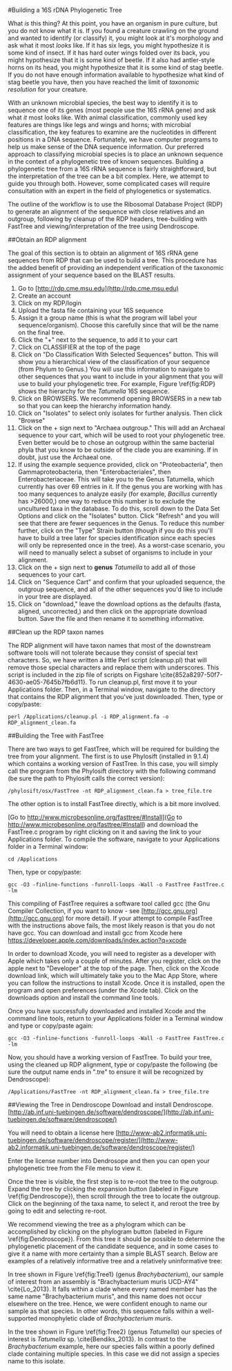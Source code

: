 #Building a 16S rDNA Phylogenetic Tree

What _is_ this thing? At this point, you have an organism in pure culture, but you do not know what it is. If you found a creature crawling on the ground and
wanted to identify (or classify) it, you might look at it's morphology and ask what it most _looks_ like. If it has six legs, you might hypothesize it is some kind of
insect. If it has hard outer wings folded over its back, you might hypothesize that it is some kind of beetle. If it also had antler-style horns on its head, you might
hypothesize that it is some kind of stag beetle. If you do not have enough information available to hypothesize what kind of stag beetle you have, then you have reached the
limit of *taxonomic resolution* for your creature. 

With an unknown microbial species, the best way to identify it is to sequence one of its genes (most people
use the 16S rRNA gene) and ask what _it_ most looks like. With animal classification, commonly used key features are things like legs and wings and horns; with microbial
classification, the key features to examine are the nucleotides in different positions in a DNA sequence. Fortunately, we have computer programs to help us make
sense of the DNA sequence information. Our preferred approach to classifying microbial species is to place an unknown sequence in the context of a
phylogenetic tree of known sequences. Building a phylogenetic tree from a 16S rRNA sequence is fairly straightforward, but the interpretation of the tree can be
a bit complex. Here, we attempt to guide you through both. However, some complicated cases will require consultation with an expert in the field of
phylogenetics or systematics.

The outline of the workflow is to use the Ribosomal Database Project (RDP) to generate an alignment of the sequence with close relatives and an outgroup,
following by cleanup of the RDP headers, tree-building with FastTree and viewing/interpretation of the tree using Dendroscope.

##Obtain an RDP alignment

The goal of this section is to obtain an alignment of 16S rRNA gene sequences from RDP that can be used to build a tree. This procedure has the added benefit of providing an independent verification of the taxonomic assignment of your sequence based on the BLAST results.

1. Go to [http://rdp.cme.msu.edu](http://rdp.cme.msu.edu) 
2. Create an account 
3. Click on my RDP/login 
4. Upload the fasta file containing your 16S sequence 
5. Assign it a group name (this is what the program will label your sequence/organism). Choose this carefully since that will be the name on the final tree. 
6. Click the "+" next to the sequence, to add it to your cart
7. Click on CLASSIFIER at the top of the page
8. Click on "Do Classification With Selected Sequences" button. This will show you a hierarchical view of the classification of your sequence (from Phylum to Genus.) You will use this information to navigate to other sequences that you want to include in your alignment that you will use to build your phylogenetic tree. For example, Figure \ref{fig:RDP} shows the hierarchy for the _Tatumella_ 16S sequence. 
8. Click on BROWSERS. We recommend opening BROWSERS in a new tab so that you can keep the hierarchy information handy.
9. Click on "Isolates" to select only isolates for further analysis.  Then click "Browse"
10. Click on the + sign next to "Archaea outgroup." This will add an Archaeal sequence to your cart, which will be used to root your phylogenetic tree.  Even better would be to chose an outgroup within the same bacterial phyla that you know to be outside of the clade you are examining.  If in doubt, just use the Archaeal one.
11. If using the example sequence provided, click on "Proteobacteria", then Gammaproteobacteria, then "Enterobacteriales", then Enterobacteriaceae. This will take you to the Genus Tatumella, which currently has over 69 entries in it. If the genus you are working with has too many sequences to analyze easily (for example, _Bacillus_ currently has >26000,) one way to reduce this number is to exclude the uncultured taxa in the database. To do this, scroll down to the Data Set Options and click on the "Isolates" button. Click "Refresh" and you will see that there are fewer sequences in the Genus. To reduce this number further, click on the "Type" Strain button (though if you do this you'll have to build a tree later for species identification since each species will only be represented once in the tree). As a worst-case scenario, you will need to manually select a subset of organisms to include in your alignment.
12. Click on the + sign next to **genus** _Tatumella_ to add all of those sequences to your cart.
13. Click on "Sequence Cart" and confirm that your uploaded sequence, the outgroup sequence, and all of the other sequences you'd like to include in your tree are displayed.
14. Click on "download," leave the download options as the defaults (fasta, aligned, uncorrected,) and then click on the appropriate download button. Save the file and then rename it to something informative.

##Clean up the RDP taxon names

The RDP alignment will have taxon names that most of the downstream software tools will not tolerate because they consist of special text characters. So, we have written a little Perl script (cleanup.pl) that will remove those special characters and replace them with underscores. This script is included in the zip file of scripts on Figshare \cite{852a8297-50f7-4630-ae05-7645b7fb6d11}. To run cleanup.pl, first move it to your Applications folder. Then, in a Terminal window, navigate to the directory that contains the RDP alignment that you've just downloaded. Then, type or copy/paste:

    perl /Applications/cleanup.pl -i RDP_alignment.fa -o RDP_alignment_clean.fa

##Building the Tree with FastTree 

There are two ways to get FastTree, which will be required for building the tree from your alignment.  The first is to use Phylosift (installed in 9.1.4) which contains a working version of FastTree.  In this case, you will simply call the program from the Phylosift directory with the following command (be sure the path to Phylosift calls the correct version):

    /phylosift/osx/FastTree -nt RDP_alignment_clean.fa > tree_file.tre


The other option is to install FastTree directly, which is a bit more involved.

[Go to http://www.microbesonline.org/fasttree/#Install](Go to http://www.microbesonline.org/fasttree/#Install)
and download the FastTree.c program by right clicking on it and saving the link to your Applications folder. To compile the software, navigate to your Applications folder in a Terminal window:

    cd /Applications

Then, type or copy/paste:

    gcc -O3 -finline-functions -funroll-loops -Wall -o FastTree FastTree.c -lm

This compiling of FastTree requires a software tool called gcc (the Gnu Compiler Collection, if you want to know - see [http://gcc.gnu.org](http://gcc.gnu.org) for more detail). If your attempt to compile FastTree with the instructions above fails, the most likely reason is that you do not have gcc. You can download and install gcc from Xcode here https://developer.apple.com/downloads/index.action?q=xcode

In order to download Xcode, you will need to register as a developer with Apple which takes only a couple of minutes. After you register, click on the apple next to "Developer" at the top of the page. Then, click on the Xcode download link, which will ultimately take you to the Mac App Store, where you can follow the instructions to install Xcode. Once it is installed, open the program and open preferences (under the Xcode tab). Click on the downloads option and install the command line tools. 

Once you have successfully downloaded and installed Xcode and the command line tools, return to your Applications folder in a Terminal window and type or copy/paste again:

    gcc -O3 -finline-functions -funroll-loops -Wall -o FastTree FastTree.c -lm
    
Now, you should have a working version of FastTree. To build your tree, using the cleaned up RDP alignment, type or copy/paste the following (be sure the output name ends in ".tre" to ensure it will be recognized by Dendroscope):

    /Applications/FastTree -nt RDP_alignment_clean.fa > tree_file.tre 

##Viewing the Tree in Dendroscope
Download and install Dendroscope.
[http://ab.inf.uni-tuebingen.de/software/dendroscope/](http://ab.inf.uni-tuebingen.de/software/dendroscope/)

You will need to obtain a license here
[http://www-ab2.informatik.uni-tuebingen.de/software/dendroscope/register/](http://www-ab2.informatik.uni-tuebingen.de/software/dendroscope/register/)

Enter the license number into Dendrosope and then you can open your phylogenetic tree from the File menu to view it.

Once the tree is visible, the first step is to re-root the tree to the outgroup. Expand the tree by clicking the expansion button (labeled in Figure \ref{fig:Dendroscope}), then scroll through the tree to locate the outgroup. Click on the beginning of the taxa name, to select it, and reroot the tree by going to edit and selecting re-root.

We recommend viewing the tree as a phylogram which can be accomplished by clicking on the phylogram button (labeled in Figure \ref{fig:Dendroscope}). From this tree it should be possible to determine the phylogenetic placement of the candidate sequence, and in some cases to give it a name with more certainty than a simple BLAST search.  Below are examples of a relatively informative tree and a relatively uninformative tree:
 
In tree shown in Figure \ref{fig:Tree1} (genus _Brachybacterium_), our sample of interest from an assembly is "Brachybacterium muris UCD-AY4" \cite{Lo\_2013}. It falls within a clade where every named member has the same name "Brachybacterium muris", and this name does not occur elsewhere on the tree. Hence, we were confident enough to name our sample as that species. In other words, this sequence falls within a well-supported monophyletic clade of _Brachybacterium muris_.
 
In the tree shown in Figure \ref{fig:Tree2} (genus _Tatumella_) our species of interest is _Tatumella_ sp.  \cite{Bendiks_2013}. In contrast to the _Brachybacterium_ example, here our species falls within a poorly defined clade containing multiple species. In this case we did not assign a species name to this isolate.
